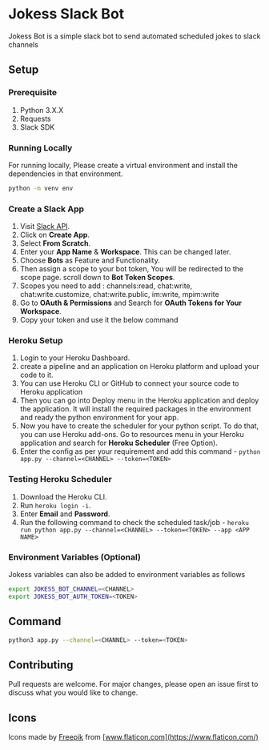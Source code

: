 # Jokess Slack Bot

Jokess Bot is a simple slack bot to send automated scheduled jokes to slack channels

## Setup

### Prerequisite

1. Python 3.X.X
2. Requests
3. Slack SDK

### Running Locally

For running locally, Please create a virtual environment and install the dependencies in that environment.

```bash
python -m venv env
```

### Create a Slack App

1. Visit [Slack API](https://api.slack.com/apps).
2. Click on **Create App**.
3. Select **From Scratch**.
4. Enter your **App Name** & **Workspace**. This can be changed later.
5. Choose **Bots** as Feature and Functionality.
6. Then assign a scope to your bot token, You will be redirected to the scope page. scroll down to **Bot Token Scopes**.
7. Scopes you need to add : channels:read, chat:write, chat:write.customize, chat:write.public, im:write, mpim:write
8. Go to **OAuth & Permissions** and Search for **OAuth Tokens for Your Workspace**.
9. Copy your token and use it the below command

### Heroku Setup

1. Login to your Heroku Dashboard.
2. create a pipeline and an application on Heroku platform and upload your code to it.
3. You can use Heroku CLI or GitHub to connect your source code to Heroku application
4. Then you can go into Deploy menu in the Heroku application and deploy the application. It will install the required packages in the environment and ready the python environment for your app.
5. Now you have to create the scheduler for your python script. To do that, you can use Heroku add-ons. Go to resources menu in your Heroku application and search for **Heroku Scheduler** (Free Option).
6. Enter the config as per your requirement and add this command - `python app.py --channel=<CHANNEL> --token=<TOKEN>`

### Testing Heroku Scheduler

1. Download the Heroku CLI.
2. Run `heroku login -i`.
3. Enter **Email** and **Password**.
4. Run the following command to check the scheduled task/job - `heroku run python app.py --channel=<CHANNEL> --token=<TOKEN> --app <APP NAME>`

### Environment Variables (Optional)

Jokess variables can also be added to environment variables as follows

```bash
export JOKESS_BOT_CHANNEL=<CHANNEL>
export JOKESS_BOT_AUTH_TOKEN=<TOKEN>
```

## Command

```bash
python3 app.py --channel=<CHANNEL> --token=<TOKEN>
```

## Contributing
Pull requests are welcome. For major changes, please open an issue first to discuss what you would like to change.

## Icons

Icons made by [Freepik](https://www.freepik.com) from [www.flaticon.com](https://www.flaticon.com/)